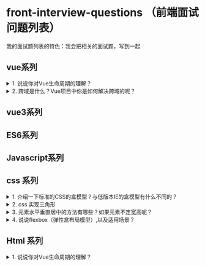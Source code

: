 # front-interview-questions （前端面试问题列表）

我的面试题列表的特色：我会把相关的面试题，写到一起

## vue系列

<details>

<summary>1.  说说你对Vue生命周期的理解？</summary>

### You can add a header

You can add text within a collapsed section. 

You can add an image or a code block, too.

```ruby
   puts "Hello World"
```
![图片描述](http://example.com/image.png)

</details>
<details>

<summary>2.  跨域是什么？Vue项目中你是如何解决跨域的呢？</summary>

1. 定义：跨域本质是浏览器基于**同源策略**的一种安全手段。 所谓同源（即指在同一个域）具有以下三个相同点：
   1. 协议相同（protocol）
   2. 主机相同（host）
   3. 端口相同（port）
2. 解决跨域
   1. JSONP
   2. CORS
   3. Proxy
</details>

## vue3系列

## ES6系列

## Javascript系列


## css 系列

<details>

<summary>1.  介绍一下标准的CSS的盒模型？与低版本IE的盒模型有什么不同的？</summary>


1. 定义： 在 w3c 规范中，盒子模型被定义为一个元素所占用的网页空间。

2. 组成：margin(外边距)、border(边框)、padding(内边距)、content(内容)

3. 标准盒模型、IE盒模型的区别: 在于设置 width 和 height 的时候，对应的范围不同。
   
   标准盒模型： width = content
   
   IE盒模型：   width = content + padding + border

</details>
<details>

<summary>2.  css 实现三角形</summary>


```
div {
    width: 0;
    height: 0;
    border-top: 50px solid pink;
    border-left: 50px solid transparent;
    border-right: 50px solid transparent;
  }
/**使用边框实现*/
```
**进阶：实现一个空心三角形**
```


```
</details>
<details>

<summary>3.  元素水平垂直居中的方法有哪些？如果元素不定宽高呢？</summary>

```
/**使用边框实现*/

```

</details>
<details>

<summary>4.  说说flexbox（弹性盒布局模型）,以及适用场景？</summary>

```
/**使用边框实现*/

```

</details>

## Html 系列
<details>

<summary>1.  说说你对Vue生命周期的理解？</summary>

### You can add a header

You can add text within a collapsed section. 

You can add an image or a code block, too.

```ruby
   puts "Hello World"
```
![图片描述](http://example.com/image.png)

</details>






